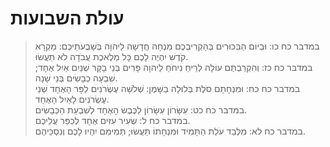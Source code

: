 # עולת השבועות

> במדבר כח כו: וּבְיוֹם הַבִּכּוּרִים בְּהַקְרִיבְכֶם מִנְחָה חֲדָשָׁה לַיהוָה בְּשָׁבֻעֹתֵיכֶם:  מִקְרָא קֹדֶשׁ יִהְיֶה לָכֶם כָּל מְלֶאכֶת עֲבֹדָה לֹא תַעֲשׂוּ.  
> במדבר כח כז: וְהִקְרַבְתֶּם עוֹלָה לְרֵיחַ נִיחֹחַ לַיהוָה פָּרִים בְּנֵי בָקָר שְׁנַיִם אַיִל אֶחָד; שִׁבְעָה כְבָשִׂים בְּנֵי שָׁנָה.  
> במדבר כח כח: וּמִנְחָתָם סֹלֶת בְּלוּלָה בַשָּׁמֶן:  שְׁלֹשָׁה עֶשְׂרֹנִים לַפָּר הָאֶחָד שְׁנֵי עֶשְׂרֹנִים לָאַיִל הָאֶחָד.  
> במדבר כח כט: עִשָּׂרוֹן עִשָּׂרוֹן לַכֶּבֶשׂ הָאֶחָד לְשִׁבְעַת הַכְּבָשִׂים.  
> במדבר כח ל: שְׂעִיר עִזִּים אֶחָד לְכַפֵּר עֲלֵיכֶם.  
> במדבר כח לא: מִלְּבַד עֹלַת הַתָּמִיד וּמִנְחָתוֹ תַּעֲשׂוּ; תְּמִימִם יִהְיוּ לָכֶם וְנִסְכֵּיהֶם.   
 


